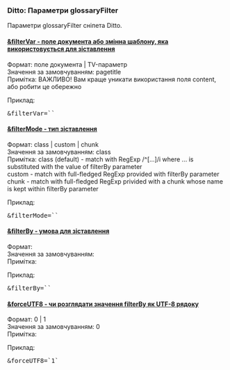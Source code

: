 
<meta http-equiv="Content-Type" content="text/html; charset=utf-8">
<h3>Ditto: Параметри glossaryFilter </h3> 
Параметри glossaryFilter сніпета Ditto.	
<br>
<div class="panel-group accordion">
<div class="panel panel-default">
<div class="panel-heading">
<h4 class="panel-title"><a id="1146"></a><a class="accordion-toggle collapsed" data-toggle="collapse" data-parent="#accordion" href="#collapse1146"><span class="text-bold">&filterVar</span> - поле документа або змінна шаблону, яка використовується для зіставлення</a></h4>
</div>
<div id="collapse1146" class="panel-collapse collapse">
<div class="panel-body">
<span class="text-bold">Формат:</span> поле документа | TV-параметр<br>
<span class="text-bold">Значення за замовчуванням:</span> pagetitle<br>
<span class="text-bold">Примітка:</span> ВАЖЛИВО! Вам краще уникати використання поля content, або робити це обережно<br>
<p><span class="text-bold">Приклад:</span></p>
<pre class="brush: html;">&filterVar=``</pre>
</div>
</div>
</div>

<div class="panel panel-default">
<div class="panel-heading">
<h4 class="panel-title"><a id="1147"></a><a class="accordion-toggle collapsed" data-toggle="collapse" data-parent="#accordion" href="#collapse1147"><span class="text-bold">&filterMode</span> - тип зіставлення</a></h4>
</div>
<div id="collapse1147" class="panel-collapse collapse">
<div class="panel-body">
<span class="text-bold">Формат:</span> class | custom | chunk<br>
<span class="text-bold">Значення за замовчуванням:</span> class<br>
<span class="text-bold">Примітка:</span> class (default) - match with RegExp /^[...]/i where ... is substituted with the value of filterBy parameter
<br>custom - match with full-fledged RegExp provided with filterBy parameter
<br>chunk - match with full-fledged RegExp privided with a chunk whose name is kept within filterBy parameter<br>
<p><span class="text-bold">Приклад:</span></p>
<pre class="brush: html;">&filterMode=``</pre>
</div>
</div>
</div>

<div class="panel panel-default">
<div class="panel-heading">
<h4 class="panel-title"><a id="1148"></a><a class="accordion-toggle collapsed" data-toggle="collapse" data-parent="#accordion" href="#collapse1148"><span class="text-bold">&filterBy</span> - умова для зіставлення</a></h4>
</div>
<div id="collapse1148" class="panel-collapse collapse">
<div class="panel-body">
<span class="text-bold">Формат:</span> <br>
<span class="text-bold">Значення за замовчуванням:</span> <br>
<span class="text-bold">Примітка:</span> <br>
<p><span class="text-bold">Приклад:</span></p>
<pre class="brush: html;">&filterBy=``</pre>
</div>
</div>
</div>

<div class="panel panel-default">
<div class="panel-heading">
<h4 class="panel-title"><a id="1149"></a><a class="accordion-toggle collapsed" data-toggle="collapse" data-parent="#accordion" href="#collapse1149"><span class="text-bold">&forceUTF8</span> - чи розглядати значення filterBy як UTF-8 рядоку</a></h4>
</div>
<div id="collapse1149" class="panel-collapse collapse">
<div class="panel-body">
<span class="text-bold">Формат:</span> 0 | 1<br>
<span class="text-bold">Значення за замовчуванням:</span> 0<br>
<span class="text-bold">Примітка:</span> <br>
<p><span class="text-bold">Приклад:</span></p>
<pre class="brush: html;">&forceUTF8=`1`</pre>
</div>
</div>
</div>
</div>
